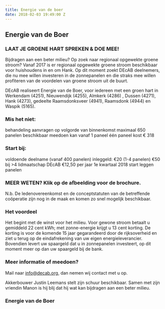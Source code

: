 ```yaml
---
title: Energie van de boer
date: 2018-02-03 19:49:00 Z
---
```


## Energie van de Boer 

### LAAT JE GROENE HART SPREKEN & DOE MEE!

Bijdragen aan een beter milieu? Op zoek naar regionaal opgewekte groene stroom? Vanaf 2017 is er regionaal opgewekte groene stroom beschikbaar voor huishoudens in en om Hank. Op dit moment zoekt DEcAB deelnemers, die nu mee willen investeren in de zonnepanelen en die straks mee willen profiteren van de voordelen van groene stroom uit de buurt.

DEcAB realiseert Energie van de Boer, voor iedereen met een groen hart in Werkendam (4251), Nieuwendijk (4255), Almkerk (4286) , Dussen (4271), Hank (4273), gedeelte Raamsdonksveer (4941), Raamsdonk (4944) en Waspik (5165).

### Mis het niet:

behandeling aanvragen op volgorde van binnenkomst
maximaal 650 panelen beschikbaar
meedoen kan vanaf 1 paneel
één paneel kost € 318
### Start bij:

voldoende deelname (vanaf 400 panelen)
inleggeld: €20 (1-4 panelen) €50 bij >4
lidmaatschap DEcAB €12,50 per jaar
1e kwartaal 2018 start leggen panelen
### MEER WETEN? Klik op de afbeelding voor de brochure.
N.b. De ledenovereenkomst en de conceptstatuten van de betreffende coöperatie zijn nog in de maak en komen zo snel mogelijk beschikbaar.

### Het voordeel
Het begint met de winst voor het milieu. Voor gewone stroom betaalt u gemiddeld 22 cent kWh; met zonne-energie krijgt u 13 cent korting. De korting is voor de komende 15 jaar gegarandeerd door de rijksoverheid en ziet u terug op de eindafrekening van uw eigen energieleverancier. Bovendien levert uw spaargeld dat u in zonnepanelen investeert, op dit moment meer op dan uw spaargeld bij de bank.

### Meer informatie of meedoen?
Mail naar info@decab.org, dan nemen wij contact met u op.

Akkerbouwer Justin Leemans stelt zijn schuur beschikbaar.
Samen met zijn vriendin Manon is hij blij dat hij wat kan
bijdragen aan een beter milieu.

### Energie van de Boer